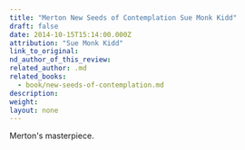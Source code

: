 ```yaml
---
title: "Merton New Seeds of Contemplation Sue Monk Kidd"
draft: false
date: 2014-10-15T15:14:00.000Z
attribution: "Sue Monk Kidd"
link_to_original:
nd_author_of_this_review:
related_author: .md
related_books:
  - book/new-seeds-of-contemplation.md
description:
weight:
layout: none
---
```

Merton's masterpiece.

